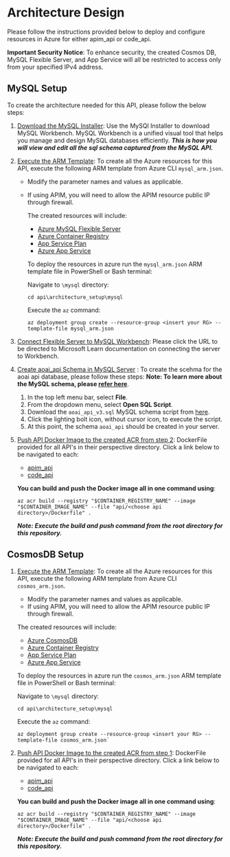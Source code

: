 # Architecture Design 

Please follow the instructions provided below to deploy and configure resources in Azure for either apim_api or code_api.

**Important Security Notice**: To enhance security, the created Cosmos DB, MySQL Flexible Server, and App Service will all be restricted to access only from your specified IPv4 address.

## MySQL Setup
To create the architecture needed for this API, please follow the below steps:
1. [Download the MySQL Installer](https://dev.mysql.com/downloads/workbench/):
Use the MySQl Installer to download MySQL Workbench. MySQL Workbench is a unified visual tool that helps you manage and design MySQL databases efficiently. ***This is how you will view and edit all the sql schema captured from the MySQL API.***

2. [Execute the ARM Template](mysql/mysql_arm.json): To create all the Azure resources for this API, execute the following ARM template from Azure CLI `mysql_arm.json`. 
    - Modify the parameter names and values as applicable. 
    - If using APIM, you will need to allow the APIM resource public IP through firewall. 

        The created resources will include:

        - [Azure MySQL Flexible Server](https://learn.microsoft.com/en-us/azure/mysql/flexible-server/overview)
        - [Azure Container Registry](https://learn.microsoft.com/en-us/azure/container-registry/)
        - [App Service Plan](https://learn.microsoft.com/en-us/azure/app-service/overview-hosting-plans)
        - [Azure App Service](https://learn.microsoft.com/en-us/azure/app-service/overview)

        To deploy the resources in azure run the `mysql_arm.json` ARM template file in PowerShell or Bash terminal:

        Navigate to `\mysql` directory:
        ```shell
        cd api\architecture_setup\mysql
        ```

        Execute the `az` command:
        ```shell
        az deployment group create --resource-group <insert your RG> --template-file mysql_arm.json
        ```
3. [Connect Flexible Server to MySQL Workbench](https://learn.microsoft.com/en-us/azure/mysql/flexible-server/connect-workbench): Please click the URL to be directed to Microsoft Learn documentation on connecting the server to Workbench. 

4. [Create aoai_api Schema in MySQL Server](./mysql/aoai_api_v3.sql) : To create the scehma for the aoai api database, please follow these steps:
    **Note: To learn more about the MySQL schema, please [refer here](./mysql/readme.md)**.

    1. In the top left menu bar, select **File**. 
    2. From the dropdown menu, select **Open SQL Script**.
    3. Download the `aoai_api_v3.sql` MySQL schema script from [here](mysql/aoai_api_v3.sql).
    4. Click the lighting bolt icon, without cursor icon, to execute the script. 
    5. At this point, the schema `aoai_api` should be created in your server. 

5. [Push API Docker Image to the created ACR from step 2](https://learn.microsoft.com/en-us/azure/container-registry/container-registry-get-started-docker-cli?tabs=azure-powershell): DockerFile provided for all API's in their perspective directory. Click a link below to be navigated to each:
    - [apim_api](../api/apim_api/Dockerfile)
    - [code_api](../api/code_api/Dockerfile)
    
    **You can build and push the Docker image all in one command using**:
    ```shell
    az acr build --registry "$CONTAINER_REGISTRY_NAME" --image "$CONTAINER_IMAGE_NAME" --file "api/<choose api directory>/Dockerfile" .  
    ```
    ***Note: Execute the build and push command from the root directory for this repository.***

## CosmosDB Setup

1. [Execute the ARM Template](cosmos/cosmos_arm.json): To create all the Azure resources for this API, execute the following ARM template from Azure CLI `cosmos_arm.json`. 
    - Modify the parameter names and values as applicable. 
    - If using APIM, you will need to allow the APIM resource public IP through firewall. 

    The created resources will include:

    - [Azure CosmosDB](https://learn.microsoft.com/en-us/azure/cosmos-db/)
    - [Azure Container Registry](https://learn.microsoft.com/en-us/azure/container-registry/)
    - [App Service Plan](https://learn.microsoft.com/en-us/azure/app-service/overview-hosting-plans)
    - [Azure App Service](https://learn.microsoft.com/en-us/azure/app-service/overview)

    To deploy the resources in azure run the `cosmos_arm.json` ARM template file in PowerShell or Bash terminal:

    Navigate to `\mysql` directory:
    ```shell
    cd api\architecture_setup\mysql
    ```

    Execute the `az` command:
    ```shell
    az deployment group create --resource-group <insert your RG> --template-file cosmos_arm.json`
    ```

2. [Push API Docker Image to the created ACR from step 1](https://learn.microsoft.com/en-us/azure/container-registry/container-registry-get-started-docker-cli?tabs=azure-powershell): DockerFile provided for all API's in their perspective directory. Click a link below to be navigated to each:
    - [apim_api](../api/apim_api/Dockerfile)
    - [code_api](../api/code_api/Dockerfile)
    
    **You can build and push the Docker image all in one command using**:
    ```shell
    az acr build --registry "$CONTAINER_REGISTRY_NAME" --image "$CONTAINER_IMAGE_NAME" --file "api/<choose api directory>/Dockerfile" .  
    ```
    ***Note: Execute the build and push command from the root directory for this repository.*** 



